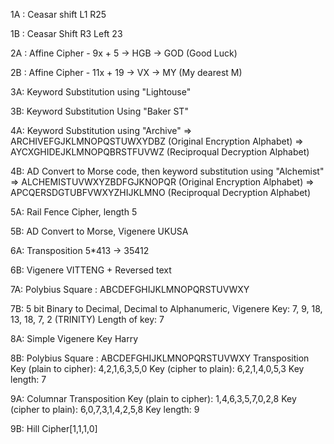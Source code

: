 1A : Ceasar shift L1 R25

1B : Ceasar Shift R3 Left 23

2A : Affine Cipher - 9x + 5   -> HGB -> GOD (Good Luck)

2B : Affine Cipher - 11x + 19 -> VX -> MY (My dearest M)

3A: Keyword Substitution using "Lightouse"

3B: Keyword Substitution Using "Baker ST"

4A: Keyword Substitution using "Archive"
    ⇒ ARCHIVEFGJKLMNOPQSTUWXYDBZ (Original Encryption Alphabet)
    ⇒ AYCXGHIDEJKLMNOPQBRSTFUVWZ (Reciproqual Decryption Alphabet)

4B: AD Convert to Morse code, then keyword substitution using "Alchemist"
    ⇒ ALCHEMISTUVWXYZBDFGJKNOPQR (Original Encryption Alphabet)
    ⇒ APCQERSDGTUBFVWXYZHIJKLMNO (Reciproqual Decryption Alphabet)

5A: Rail Fence Cipher, length 5 
 
5B: AD Convert to Morse, Vigenere UKUSA
 
6A: Transposition 5*413  -> 35412

6B: Vigenere VITTENG + Reversed text

7A: Polybius Square : ABCDEFGHIJKLMNOPQRSTUVWXY

7B: 5 bit Binary to Decimal, Decimal to Alphanumeric, Vigenere Key:	7, 9, 18, 13, 18, 7, 2 (TRINITY)   	Length of key: 7

8A: Simple Vigenere Key Harry 

8B: Polybius Square : ABCDEFGHIJKLMNOPQRSTUVWXY Transposition Key (plain to cipher):	4,2,1,6,3,5,0
								Key (cipher to plain):	6,2,1,4,0,5,3
								Key length: 7


9A: Columnar Transposition
		Key (plain to cipher):	1,4,6,3,5,7,0,2,8
		Key (cipher to plain):	6,0,7,3,1,4,2,5,8
		Key length: 9


9B: 
	Hill Cipher[1,1,1,0]